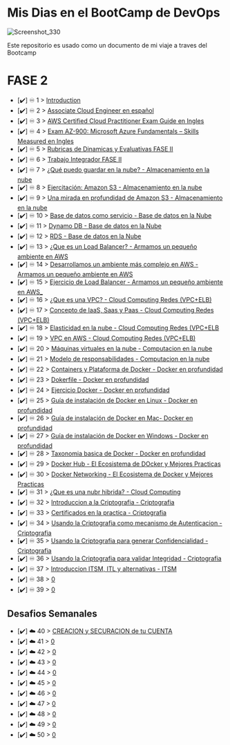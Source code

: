 # Mis Dias en el BootCamp de DevOps

<p align="center">

 ![Screenshot_330](https://user-images.githubusercontent.com/105083569/167223748-bc800af0-3529-4b80-8418-8ad53aec03c3.png)


Este repositorio es usado como un documento de mi viaje a traves del Bootcamp 
 
  
# FASE 2

- [✔️] ♾️ 1 > [Introduction](Days/day01.md)
- [✔️] ♾️ 2 > [Associate Cloud Engineer en español](Days/day02.md)
- [✔️] ♾️ 3 > [AWS Certified Cloud Practitioner Exam Guide en Ingles ](Days/day03.md)
- [✔️] ♾️ 4 > [Exam AZ-900: Microsoft Azure Fundamentals – Skills Measured en Ingles](Days/day04.md)
- [✔️] ♾️ 5 > [Rubricas de Dinamicas y Evaluativas FASE II ](Days/day05.md)
- [✔️] ♾️ 6 > [Trabajo Integrador FASE II  ](Days/day06.md)
- [✔️] ♾️ 7 > [¿Qué puedo guardar en la nube? - Almacenamiento en la nube](Days/day07.md)
- [✔️] ♾️ 8 > [Ejercitación: Amazon S3 - Almacenamiento en la nube](Days/day08.md)
- [✔️] ♾️ 9 > [Una mirada en profundidad de Amazon S3 - Almacenamiento en la nube](Days/day09.md)
- [✔️] ♾️ 10 > [Base de datos como servicio - Base de datos en la Nube](Days/day10.md)
- [✔️] ♾️ 11 > [Dynamo DB - Base de datos en la Nube](Days/day11.md)
- [✔️] ♾️ 12 > [RDS - Base de datos en la Nube](Days/day12.md)
- [✔️] ♾️ 13 > [¿Que es un Load Balancer? - Armamos un pequeño ambiente en AWS](Days/day13.md)
- [✔️] ♾️ 14 > [Desarrollamos un ambiente más complejo en AWS - Armamos un pequeño ambiente en AWS](Days/day14.md)
- [✔️] ♾️ 15 > [Ejercicio de Load Balancer  - Armamos un pequeño ambiente en AWS_](Days/day15.md)
- [✔️] ♾️ 16 > [¿Que es una VPC?    -  Cloud Computing Redes (VPC+ELB)](Days/day16.md)
- [✔️] ♾️ 17 > [Concepto de IaaS, Saas y Paas   - Cloud Computing Redes (VPC+ELB)](Days/day17.md)
- [✔️] ♾️ 18 > [Elasticidad en la nube    -   Cloud Computing Redes (VPC+ELB](Days/day18.md)
- [✔️] ♾️ 19 > [VPC en AWS    -  Cloud Computing Redes (VPC+ELB)](Days/day19.md)
- [✔️] ♾️ 20 > [Máquinas virtuales en la nube - Computacion en la nube](Days/day20.md)
- [✔️] ♾️ 21 > [Modelo de responsabilidades - Computacion en la nube](Days/day21.md)
- [✔️] ♾️ 22 > [Containers y Plataforma de Docker -  Docker en profundidad](Days/day22.md)
- [✔️] ♾️ 23 > [Dokerfile -  Docker en profundidad](Days/day23.md)
- [✔️] ♾️ 24 > [Ejercicio Docker -  Docker en profundidad](Days/day24.md)
- [✔️] ♾️ 25 > [Guía de instalación de Docker en Linux -  Docker en profundidad](Days/day25.md)
- [✔️] ♾️ 26 > [Guía de instalación de Docker en Mac-  Docker en profundidad](Days/day26.md)
- [✔️] ♾️ 27 > [Guía de instalación de Docker en Windows -  Docker en profundidad](Days/day27.md)
- [✔️] ♾️ 28 > [Taxonomia basica de Docker -  Docker en profundidad](Days/day28.md)
- [✔️] ♾️ 29 > [Docker Hub   -  El Ecosistema de DOcker y Mejores Practicas](Days/day29.md)
- [✔️] ♾️ 30 > [Docker Networking   -  El Ecosistema de Docker y Mejores Practicas](Days/day30.md)
- [✔️] ♾️ 31 > [¿Que es una nubr hibrida?   -  Cloud Computing ](Days/day31.md)
- [✔️] ♾️ 32 > [Introduccion a la Criptografia -  Criptografia](Days/day32.md)
- [✔️] ♾️ 33 > [Certificados en la practica - Criptografia](Days/day33.md)
- [✔️] ♾️ 34 > [Usando la Criptografia como mecanismo de Autenticacion - Criptografia](Days/day34.md)
- [✔️] ♾️ 35 > [Usando la Criptografia para generar Confidencialidad  - Criptografia](Days/day35.md)
- [✔️] ♾️ 36 > [Usando la Criptografia para validar Integridad - Criptografia ](Days/day36.md)
- [✔️] ♾️ 37 > [Introduccion ITSM, ITL y alternativas  - ITSM ](Days/day37.md)
- [✔️] ♾️ 38 > [0](Days/day38.md)
- [✔️] ♾️ 39 > [0](Days/day39.md)


 ## Desafios Semanales
 
- [✔️] ☁️ 40 > [CREACION y SECURACION de tu CUENTA](Days/day40.md)
- [✔️] ☁️ 41 > [0](Days/day41.md)
- [✔️] ☁️ 42 > [0](Days/day42.md)
- [✔️] ☁️ 43 > [0](Days/day43.md)
- [✔️] ☁️ 44 > [0](Days/day44.md)
- [✔️] ☁️ 45 > [0](Days/day45.md)
- [✔️] ☁️ 46 > [0](Days/day46.md)
- [✔️] ☁️ 47 > [0](Days/day47.md)
- [✔️] ☁️ 48 > [0](Days/day48.md)
- [✔️] ☁️ 49 > [0](Days/day49.md)
- [✔️] ☁️ 50 > [0](Days/day50.md)






